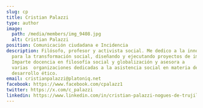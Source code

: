 ```yaml
---
slug: cp
title: Cristian Palazzi
type: author
image:
  path: /media/members/img_9408.jpg
  alt: Cristian Palazzi
position: Comunicación ciudadana e Incidencia
description: Filósofo, profesor y activista social. Me dedico a la innovación
  para la transformación social, diseñando y ejecutando proyectos de impacto.
  Imparte docencia en filosofía social y globalización y asesora a
  varias  organizaciones dedicadas a la asistencia social en materia de
  desarrollo ético.
email: cristianpalazzi@platoniq.net
facebook: https://www.facebook.com/cpalazz1
twitter: https://x.com/c_palazzi
linkedin: https://www.linkedin.com/in/cristian-palazzi-nogues-de-trujillo-56500ab5/
---
```

